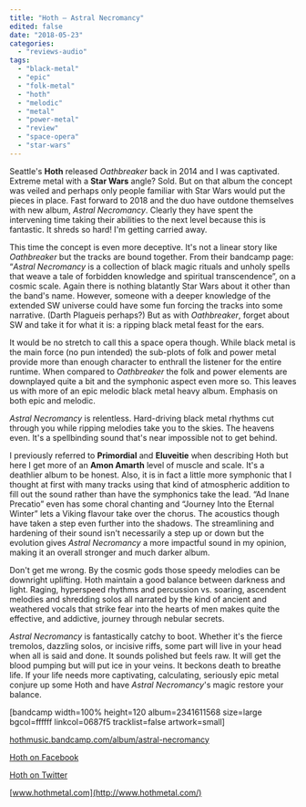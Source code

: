 ```yaml
---
title: "Hoth – Astral Necromancy"
edited: false
date: "2018-05-23"
categories:
  - "reviews-audio"
tags:
  - "black-metal"
  - "epic"
  - "folk-metal"
  - "hoth"
  - "melodic"
  - "metal"
  - "power-metal"
  - "review"
  - "space-opera"
  - "star-wars"
---
```


Seattle's **Hoth** released _Oathbreaker_ back in 2014 and I was captivated. Extreme metal with a **Star Wars** angle? Sold. But on that album the concept was veiled and perhaps only people familiar with Star Wars would put the pieces in place. Fast forward to 2018 and the duo have outdone themselves with new album, _Astral Necromancy_. Clearly they have spent the intervening time taking their abilities to the next level because this is fantastic. It shreds so hard! I'm getting carried away.

This time the concept is even more deceptive. It's not a linear story like _Oathbreaker_ but the tracks are bound together. From their bandcamp page: “_Astral Necromancy_ is a collection of black magic rituals and unholy spells that weave a tale of forbidden knowledge and spiritual transcendence”, on a cosmic scale. Again there is nothing blatantly Star Wars about it other than the band's name. However, someone with a deeper knowledge of the extended SW universe could have some fun forcing the tracks into some narrative. (Darth Plagueis perhaps?) But as with _Oathbreaker_, forget about SW and take it for what it is: a ripping black metal feast for the ears.

It would be no stretch to call this a space opera though. While black metal is the main force (no pun intended) the sub-plots of folk and power metal provide more than enough character to enthrall the listener for the entire runtime. When compared to _Oathbreaker_ the folk and power elements are downplayed quite a bit and the symphonic aspect even more so. This leaves us with more of an epic melodic black metal heavy album. Emphasis on both epic and melodic.

_Astral Necromancy_ is relentless. Hard-driving black metal rhythms cut through you while ripping melodies take you to the skies. The heavens even. It's a spellbinding sound that's near impossible not to get behind.

I previously referred to **Primordial** and **Eluveitie** when describing Hoth but here I get more of an **Amon Amarth** level of muscle and scale. It's a deathlier album to be honest. Also, it is in fact a little more symphonic that I thought at first with many tracks using that kind of atmospheric addition to fill out the sound rather than have the symphonics take the lead. “Ad Inane Precatio” even has some choral chanting and “Journey Into the Eternal Winter” lets a Viking flavour take over the chorus. The acoustics though have taken a step even further into the shadows. The streamlining and hardening of their sound isn't necessarily a step up or down but the evolution gives _Astral Necromancy_ a more impactful sound in my opinion, making it an overall stronger and much darker album.

Don't get me wrong. By the cosmic gods those speedy melodies can be downright uplifting. Hoth maintain a good balance between darkness and light. Raging, hyperspeed rhythms and percussion vs. soaring, ascendent melodies and shredding solos all narrated by the kind of ancient and weathered vocals that strike fear into the hearts of men makes quite the effective, and addictive, journey through nebular secrets.

_Astral Necromancy_ is fantastically catchy to boot. Whether it's the fierce tremolos, dazzling solos, or incisive riffs, some part will live in your head when all is said and done. It sounds polished but feels raw. It will get the blood pumping but will put ice in your veins. It beckons death to breathe life. If your life needs more captivating, calculating, seriously epic metal conjure up some Hoth and have _Astral Necromancy_'s magic restore your balance.

\[bandcamp width=100% height=120 album=2341611568 size=large bgcol=ffffff linkcol=0687f5 tracklist=false artwork=small\]

[hothmusic.bandcamp.com/album/astral-necromancy](https://hothmusic.bandcamp.com/album/astral-necromancy)

[Hoth on Facebook](https://www.facebook.com/hothmetal/)

[Hoth on Twitter](https://twitter.com/hothmetal)

[www.hothmetal.com](http://www.hothmetal.com/)
